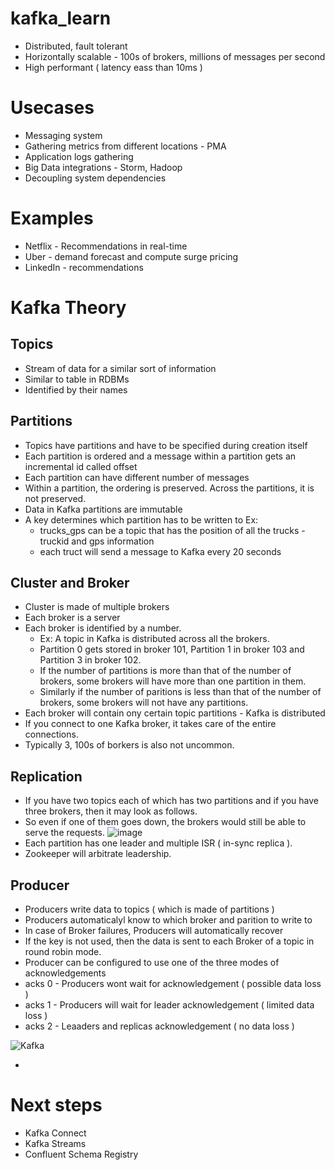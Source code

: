 # kafka_learn

- Distributed, fault tolerant
- Horizontally scalable - 100s of brokers, millions of messages per second
- High performant ( latency eass than 10ms )

# Usecases
- Messaging system
- Gathering metrics from different locations - PMA
- Application logs gathering
- Big Data integrations - Storm, Hadoop
- Decoupling system dependencies

# Examples
- Netflix - Recommendations in real-time
- Uber - demand forecast and compute surge pricing
- LinkedIn - recommendations

# Kafka Theory
## Topics
- Stream of data for a similar sort of information
- Similar to table in RDBMs
- Identified by their names

## Partitions
- Topics have partitions and have to be specified during creation itself
- Each partition is ordered and a message within a partition gets an incremental id called offset
- Each partition can have different number of messages
- Within a partition, the ordering is preserved. Across the partitions, it is not preserved.
- Data in Kafka partitions are immutable
- A key determines which partition has to be written to
Ex: 
  - trucks_gps can be a topic that has the position of all the trucks - truckid and gps information
  - each truct will send a message to Kafka every 20 seconds

## Cluster and Broker
- Cluster is made of multiple brokers
- Each broker is a server
- Each broker is identified by a number.
  - Ex: A topic in Kafka is distributed across all the brokers.
  - Partition 0 gets stored in broker 101, Partition 1 in broker 103 and Partition 3 in broker 102.
  - If the number of partitions is more than that of the number of brokers, some brokers will have more than one partition in them.
  - Similarly if the number of paritions is less than that of the number of brokers, some brokers will not have any partitions.
- Each broker will contain ony certain topic partitions - Kafka is distributed
- If you connect to one Kafka broker, it takes care of the entire connections.
- Typically 3, 100s of borkers is also not uncommon.

## Replication
- If you have two topics each of which has two partitions and if you have three brokers, then it may look as follows.
- So even if one of them goes down, the brokers would still be able to serve the requests.
![image](https://user-images.githubusercontent.com/42272776/113506038-f3399100-955f-11eb-827b-2f0c3f07a1ab.png)
- Each partition has one leader and multiple ISR ( in-sync replica ).
- Zookeeper will arbitrate leadership.

## Producer
- Producers write data to topics ( which is made of partitions )
- Producers automaticalyl know to which broker and parition to write to
- In case of Broker failures, Producers will automatically recover
- If the key is not used, then the data is sent to each Broker of a topic in round robin mode.
- Producer can be configured to use one of the three modes of acknowledgements
- acks 0 - Producers wont wait for acknowledgement ( possible data loss )
- acks 1 - Producers will wait for leader acknowledgement ( limited data loss )
- acks 2 - Leaaders and replicas acknowledgement ( no data loss )



![Kafka](https://user-images.githubusercontent.com/42272776/113506303-98a13480-9561-11eb-917d-b5bc9f0fe1a4.jpg)
 

- 

# Next steps
- Kafka Connect
- Kafka Streams
- Confluent Schema Registry

